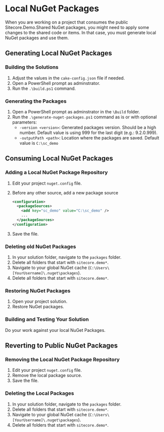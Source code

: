 # Local NuGet Packages

When you are working on a project that consumes the public Sitecore.Demo.Shared NuGet packages, you might need to apply some changes to the shared code or items. In that case, you must generate local NuGet packages and use them.

## Generating Local NuGet Packages

### Building the Solutions

1. Adjust the values in the `cake-config.json` file if needed.
2. Open a PowerShell prompt as adminstrator.
3. Run the `.\build.ps1` command.

### Generating the Packages

1. Open a PowerShell prompt as adminstrator in the `\Build` folder.
2. Run the `.\generate-nuget-packages.ps1` command as is or with optional parameters:
    - `-version <version>`: Generated packages version. Should be a high number. Default value is using 999 for the last digit (e.g.: 9.2.0.999).
    - `-outputPath <path>`: Location where the packages are saved. Default value is `C:\sc_demo`

## Consuming Local NuGet Packages

### Adding a Local NuGet Package Repository

1. Edit your project `nuget.config` file.
2. Before any other source, add a new package source

    ```xml
    <configuration>
      <packageSources>
        <add key="sc_demo" value="C:\sc_demo" />
        ...
      </packageSources>
    </configuration>
    ```

3. Save the file.

### Deleting old NuGet Packages

1. In your solution folder, navigate to the `packages` folder.
2. Delete all folders that start with `sitecore.demo*`.
3. Navigate to your global NuGet cache (`C:\Users\[YourUsername]\.nuget\packages`).
4. Delete all folders that start with `sitecore.demo*`.

### Restoring NuGet Packages

1. Open your project solution.
2. Restore NuGet packages.

### Building and Testing Your Solution

Do your work against your local NuGet Packages.

## Reverting to Public NuGet Packages

### Removing the Local NuGet Package Repository

1. Edit your project `nuget.config` file.
2. Remove the local package source.
3. Save the file.

### Deleting the Local Packages

1. In your solution folder, navigate to the `packages` folder.
2. Delete all folders that start with `sitecore.demo*`.
3. Navigate to your global NuGet cache (`C:\Users\[YourUsername]\.nuget\packages`).
4. Delete all folders that start with `sitecore.demo*`.
